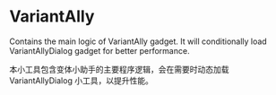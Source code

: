 # VariantAlly

Contains the main logic of VariantAlly gadget. It will conditionally load VariantAllyDialog gadget for better performance.

本小工具包含变体小助手的主要程序逻辑，会在需要时动态加载 VariantAllyDialog 小工具，以提升性能。
